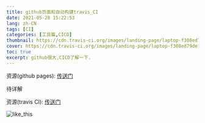 ```yaml
---
title: github页面和自动构建travis_CI
date: 2021-05-28 15:22:53
lang: zh-CN
tags: [CI]
categories: [工具篇,CICD]
thumbnail: https://cdn.travis-ci.org/images/landing-page/laptop-f308ed79defa4f49c5f01af29a60084d.png
cover: https://cdn.travis-ci.org/images/landing-page/laptop-f308ed79defa4f49c5f01af29a60084d.png
toc: true
excerpt: github很大,CICD了解一下.
---
```


资源(github pages):
[传送门](https://www.github.com/michaelgzy)


待详解


资源(travis CI):
[传送门](https://www.travis-ci.org/)

![like_this](https://cdn.travis-ci.org/images/landing-page/laptop-f308ed79defa4f49c5f01af29a60084d.png)

